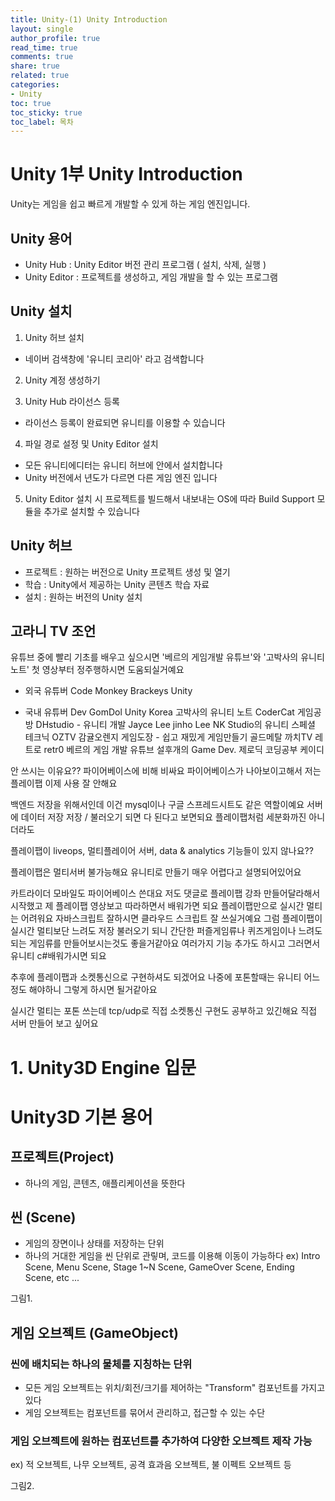 ```yaml
---
title: Unity-(1) Unity Introduction
layout: single
author_profile: true
read_time: true
comments: true
share: true
related: true
categories:
- Unity
toc: true
toc_sticky: true
toc_label: 목차
---
```


# Unity 1부 Unity Introduction
Unity는 게임을 쉽고 빠르게 개발할 수 있게 하는 게임 엔진입니다.


## Unity 용어 
- Unity Hub : Unity Editor 버전 관리 프로그램 ( 설치, 삭제, 실행 )
- Unity Editor : 프로젝트를 생성하고, 게임 개발을 할 수 있는 프로그램


## Unity 설치
1. Unity 허브 설치
- 네이버 검색창에 '유니티 코리아' 라고 검색합니다

2. Unity 계정 생성하기

3. Unity Hub 라이선스 등록
- 라이선스 등록이 완료되면 유니티를 이용할 수 있습니다

4. 파일 경로 설정 및 Unity Editor 설치
- 모든 유니티에디터는 유니티 허브에 안에서 설치합니다
- Unity 버전에서 년도가 다르면 다른 게임 엔진 입니다

5. Unity Editor 설치 시 프로젝트를 빌드해서 내보내는 OS에 따라 Build Support 모듈을 추가로 설치할 수 있습니다



## Unity 허브
- 프로젝트 : 원하는 버전으로 Unity 프로젝트 생성 및 열기 
- 학습 : Unity에서 제공하는 Unity 콘텐츠 학습 자료
- 설치 : 원하는 버전의 Unity 설치

## 고라니 TV 조언
유튜브 중에 빨리 기초를 배우고 싶으시면 '베르의 게임개발 유튜브'와 '고박사의 유니티 노트' 첫 영상부터 정주행하시면 도움되실거예요

- 외국 유튜버 
Code Monkey
Brackeys
Unity

- 국내 유튜버
Dev GomDol
Unity Korea
고박사의 유니티 노트
CoderCat 게임공방
DHstudio - 유니티 개발
Jayce Lee
jinho Lee
NK Studio의 유니티 스페셜 테크닉
OZTV
감귤오렌지
게임도장 - 쉽고 재밌게 게임만들기
골드메탈
까치TV
레트로 retr0
베르의 게임 개발 유튜브
설후개의 Game Dev.
제로딕 코딩공부
케이디

안 쓰시는 이유요??
파이어베이스에 비해 비싸요 파이어베이스가 나아보이고해서 저는 플레이팹 이제 사용 잘 안해요

백엔드 저장을 위해서인데
이건 mysql이나 구글 스프레드시트도 같은 역할이예요
서버에 데이터 저장
저장 / 불러오기 되면 다 된다고 보면되요
플레이팹처럼 세분화까진 아니더라도

플레이팹이 liveops, 멀티플레이어 서버, data & analytics 기능들이 있지 않나요??

플레이팹은 멀티서버 불가능해요 유니티로 만들기 매우 어렵다고 설명되어있어요

카트라이더 모바일도 파이어베이스 쓴대요
저도 댓글로 플레이팹 강좌 만들어달라해서 시작했고
제 플레이팹 영상보고 따라하면서 배워가면 되요
플레이팹만으로 실시간 멀티는 어려워요
자바스크립트 잘하시면 클라우드 스크립트 잘 쓰실거예요
그럼 플레이팹이 실시간 멀티보단 느려도 저장 불러오기 되니
간단한 퍼즐게임류나 퀴즈게임이나 느려도되는 게임류를 만들어보시는것도 좋을거같아요
여러가지 기능 추가도 하시고
그러면서 유니티 c#배워가시면 되요

추후에 플레이팹과 소켓통신으로 구현하셔도 되겠어요
나중에 포톤할때는 유니티 어느정도 해야하니 그렇게 하시면 될거같아요

실시간 멀티는 포톤 쓰는데
tcp/udp로 직접 소켓통신 구현도 공부하고 있긴해요
직접 서버 만들어 보고 싶어요


# 1. Unity3D Engine 입문

# Unity3D 기본 용어

## 프로젝트(Project)
- 하나의 게임, 콘텐츠, 애플리케이션을 뜻한다

## 씬 (Scene)
- 게임의 장면이나 상태를 저장하는 단위
- 하나의 거대한 게임을 씬 단위로 관맇며, 코드를 이용해 이동이 가능하다
ex) Intro Scene, Menu Scene, Stage 1~N Scene, GameOver Scene, Ending Scene, etc ...

그림1.

## 게임 오브젝트 (GameObject)
### 씬에 배치되는 하나의 물체를 지칭하는 단위
- 모든 게임 오브젝트는 위치/회전/크기를 제어하는 "Transform" 컴포넌트를 가지고 있다
- 게임 오브젝트는 컴포넌트를 묶어서 관리하고, 접근할 수 있는 수단

### 게임 오브젝트에 원하는 컴포넌트를 추가하여 다양한 오브젝트 제작 가능
ex) 적 오브젝트, 나무 오브젝트, 공격 효과음 오브젝트, 불 이펙트 오브젝트 등

그림2.

